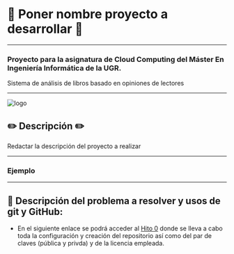 # :book: Poner nombre proyecto a desarrollar :book:
---
### Proyecto para la asignatura de Cloud Computing del Máster En Ingeniería Informática de la UGR.
Sistema de análisis de libros basado en opiniones de lectores

***

![logo](./img/logo.jpg)

## :pencil2: Descripción :pencil2:

Redactar la descripción del proyecto a realizar

---

### Ejemplo

***

## :pushpin: Descripción del problema a resolver y usos de git y GitHub:

- En el siguiente enlace se podrá acceder al [Hito 0](https://github.com/sergiomesasyelamos2000/CC-Proyecto-22-23/blob/bfeb5189f367330d1630f8d500b17ffc64bb0840/docs/initial-preparation-environment.md) donde se lleva a cabo toda la configuración y creación del repositorio así como del par de claves (pública y privda) y de la licencia empleada.